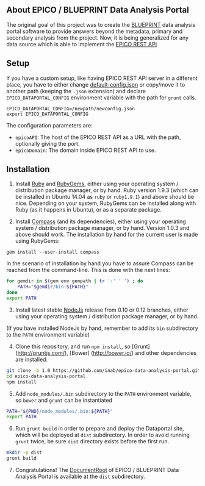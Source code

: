 About EPICO / BLUEPRINT Data Analysis Portal
---------------------------------------

The original goal of this project was to create the [BLUEPRINT](http://www.blueprint-epigenome.eu/) data analysis portal software to provide answers beyond the metadata, primary and secondary analysis from the project. Now, it is being generalized for any data source which is able to implement the [EPICO REST API](https://github.com/inab/EPICO-REST-API)

Setup
-----

If you have a custom setup, like having EPICO REST API server in a different place, you have to either change [default-config.json](default-config.json) or copy/move it to another path (keeping the `.json` extension) and declare `EPICO_DATAPORTAL_CONFIG` environment variable with the path for `grunt` calls.

```
EPICO_DATAPORTAL_CONFIG=/newpath/newconfig.json
export EPICO_DATAPORTAL_CONFIG
```

The configuration parameters are:

* `epicoAPI`: The host of the EPICO REST API as a URL with the path, optionally giving the port.
* `epicoDomain`: The domain inside EPICO REST API to use.

Installation
-----------

1) Install [Ruby](https://www.ruby-lang.org/) and [RubyGems](https://rubygems.org/), either using your operating system / distribution package manager, or by hand. Ruby version 1.9.3 (which can be installed in Ubuntu 14.04 as `ruby` or `ruby1.9.1`) and above should be nice. Depending on your system, RubyGems can be installed along with Ruby (as it happens in Ubuntu), or as a separate package.

2) Install [Compass](http://compass-style.org/) (and its dependencies), either using your operating system / distribution package manager, or by hand. Version 1.0.3 and above should work. The installation by hand for the current user is made using RubyGems:

```
gem install --user-install compass
```

In the scenario of installation by hand you have to assure Compass can be reached from the command-line. This is done with the next lines:

```bash
for gemdir in $(gem env gempath | tr ':' ' ') ; do
	PATH="$gemdir/bin:${PATH}"
done
export PATH
```

3) Install latest stable [NodeJs](http://nodejs.org/) release from 0.10 or 0.12 branches, either using your operating system / distribution package manager, or by hand.

(If you have installed NodeJs by hand, remember to add its `bin` subdirectory to the `PATH` environment variable)

4) Clone this repository, and run `npm install`, so [Grunt] (http://gruntjs.com/), [Bower] (http://bower.io/) and other dependencies are installed:

```bash
git clone -b 1.0 https://github.com/inab/epico-data-analysis-portal.git epico-data-analysis-portal
cd epico-data-analysis-portal
npm install
```

5) Add `node_modules/.bin` subdirectory to the `PATH` environment variable, so `bower` and `grunt` can be instantiated

```bash
PATH="${PWD}/node_modules/.bin:${PATH}"
export PATH
```

6) Run `grunt build` in order to prepare and deploy the Dataportal site, which will be deployed at `dist` subdirectory. In order to avoid running `grunt` twice, be sure `dist` directory exists before the first run.

```bash
mkdir -p dist
grunt build
```

7) Congratulations! The [DocumentRoot](http://httpd.apache.org/docs/current/mod/core.html#documentroot) of EPICO / BLUEPRINT Data Analysis Portal is available at the `dist` subdirectory.
